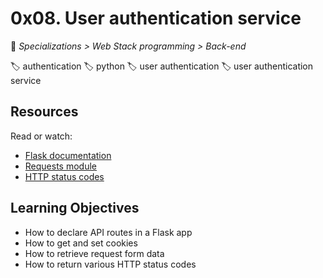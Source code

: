 # 0x08. User authentication service

📂 _Specializations > Web Stack programming > Back-end_

🏷️ authentication 🏷️ python 🏷️ user authentication 🏷️ user authentication service

## Resources

Read or watch:

- [Flask documentation](https://flask.palletsprojects.com/en/1.1.x/quickstart/)
- [Requests module](https://requests.kennethreitz.org/en/master/user/quickstart/)
- [HTTP status codes](https://www.w3.org/Protocols/rfc2616/rfc2616-sec10.html)

## Learning Objectives

- How to declare API routes in a Flask app
- How to get and set cookies
- How to retrieve request form data
- How to return various HTTP status codes
